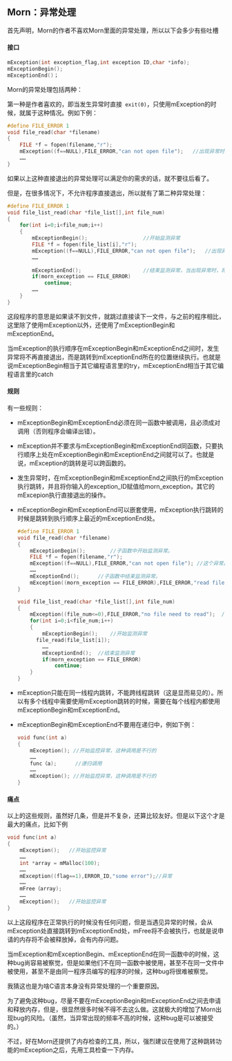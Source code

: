 ## Morn：异常处理

首先声明，Morn的作者不喜欢Morn里面的异常处理，所以以下会多少有些吐槽

#### 接口

```c
mException(int exception_flag,int exception ID,char *info);
mExceptionBegin();
mExceptionEnd()；
```

Morn的异常处理包括两种：

第一种是作者喜欢的，即当发生异常时直接` exit(0)`，只使用mException的时候，就属于这种情况。例如下例：

```c
#define FILE_ERROR 1
void file_read(char *filename)
{
    FILE *f = fopen(filename,"r");
    mException((f==NULL),FILE_ERROR,"can not open file");	//出现异常时直接退出
    ……
}
```

如果以上这种直接退出的异常处理可以满足你的需求的话，就不要往后看了。

但是，在很多情况下，不允许程序直接退出，所以就有了第二种异常处理：

```c
#define FILE_ERROR 1
void file_list_read(char *file_list[],int file_num)
{
    for(int i=0;i<file_num;i++)
    {
        mExceptionBegin();					//开始监测异常
    	FILE *f = fopen(file_list[i],"r");
    	mException((f==NULL),FILE_ERROR,"can not open file");	//出现异常时跳转到mExceptionEnd处
    	……
            
        mExceptionEnd();					//结束监测异常，当出现异常时，将跳转到此处
        if(morn_exception == FILE_ERROR)
            continue;
        ……
    }
}
```

这段程序的意思是如果读不到文件，就跳过直接读下一文件，与之前的程序相比，这里除了使用mException以外，还使用了mExceptionBegin和mExceptionEnd。

当mException的执行顺序在mExceptionBegin和mExceptionEnd之间时，发生异常将不再直接退出，而是跳转到mExceptionEnd所在的位置继续执行。也就是说mExceptionBegin相当于其它编程语言里的try，mExceptionEnd相当于其它编程语言里的catch

#### 规则

有一些规则：

* mExceptionBegin和mExceptionEnd必须在同一函数中被调用，且必须成对调用（否则程序会编译出错）。

* mException并不要求与mExceptionBegin和mExceptionEnd同函数，只要执行顺序上处在mExceptionBegin和mExceptionEnd之间就可以了。也就是说，mException的跳转是可以跨函数的。

* 发生异常时，在mExceptionBegin和mExceptionEnd之间执行的mException执行跳转，并且将你输入的exception_ID赋值给morn_exception，其它的mExcepion执行直接退出的操作。

* mExceptionBegin和mExceptionEnd可以嵌套使用，mException执行跳转的时候是跳转到执行顺序上最近的mExceptionEnd处。

  ```c
  #define FILE_ERROR 1
  void file_read(char *filename)
  {
      mExceptionBegin();		//子函数中开始监测异常。
      FILE *f = fopen(filename,"r");
      mException((f==NULL),FILE_ERROR,"can not open file");	//这个异常出现时，将跳转到子函数的mExceptionEnd处。
      ……
      mExceptionEnd();		//子函数中结束监测异常。
      mException((morn_exception == FILE_ERROR),FILE_ERROR,"read file error");//这个异常出现时将跳转到上一层函数的mExceptionEnd处。
  }
  
  void file_list_read(char *file_list[],int file_num)
  {
      mException((file_num<=0),FILE_ERROR,"no file need to read");	//这个异常出现的时候将直接退出，它不在任何mExceptionBegin和mExceptionEnd之间。
      for(int i=0;i<file_num;i++)
      {
          mExceptionBegin();	//开始监测异常
      	file_read(file_list[i]);
          ……
          mExceptionEnd();	//结束监测异常
          if(morn_exception == FILE_ERROR)
              continue;
      }
  }
  ```

* mException只能在同一线程内跳转，不能跨线程跳转（这是显而易见的）。所以有多个线程中需要使用mException跳转的时候，需要在每个线程内都使用mExceptionBegin和mExceptionEnd。

* mExceptionBegin和mExceptionEnd不要用在递归中，例如下例：

  ```c
  void func(int a)
  {
      mException();	//开始监控异常，这种调用是不行的
      ……
      func（a);		//递归调用
      ……
      mException();	//开始监控异常，这种调用是不行的
  }
  ```

  

#### 痛点

以上的这些规则，虽然好几条，但是并不复杂，还算比较友好。但是以下这个才是最大的痛点，比如下例

```c
void func(int a)
{
    mException();	//开始监控异常
    ……
    int *array = mMalloc(100);
    ……
    mException((flag==1),ERROR_ID,"some error");//异常
   	……
   	mFree（array);
    ……
    mException();	//开始监控异常
}
```

以上这段程序在正常执行的时候没有任何问题，但是当遇见异常的时候，会从mException处直接跳转到mExceptionEnd处，mFree将不会被执行，也就是说申请的内存将不会被释放掉，会有内存问题。

当mException和mExceptionBegin、mExceptionEnd在同一函数中的时候，这种bug尚容易被察觉，但是如果他们不在同一函数中被使用，甚至不在同一文件中被使用，甚至不是由同一程序员编写的程序的时候，这种bug将很难被察觉。

我猜这也是为啥C语言本身没有异常处理的一个重要原因。

为了避免这种bug，尽量不要在mExceptionBegin和mExceptionEnd之间去申请和释放内存，但是，很显然很多时候不得不去这么做。这就极大的增加了Morn出现bug的风险。（虽然，当异常出现的频率不高的时候，这种bug是可以被接受的。）

不过，好在Morn还提供了内存检查的工具，所以，强烈建议在使用了这种跳转功能的mException之后，先用工具检查一下内存。









